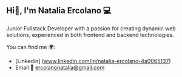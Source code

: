 ## Hi👋, I'm Natalia Ercolano 💻

Junior Fullstack Developer with a passion for creating dynamic web solutions, experienced in both frontend and backend technologies.

You can find me 🌍:
- [Linkedin] (www.linkedin.com/in/natalia-ercolano-4a0065137)
- Email 📧 ercolanonatalia@gmail.com
<!--
**NatiErco/NatiErco** is a ✨ _special_ ✨ repository because its `README.md` (this file) appears on your GitHub profile.

Here are some ideas to get you started:

- 🔭 I’m currently working on ...
- 🌱 I’m currently learning ...
- 👯 I’m looking to collaborate on ...
- 🤔 I’m looking for help with ...
- 💬 Ask me about ...
- 📫 How to reach me: ...
- 😄 Pronouns: ...
- ⚡ Fun fact: ...
-->
